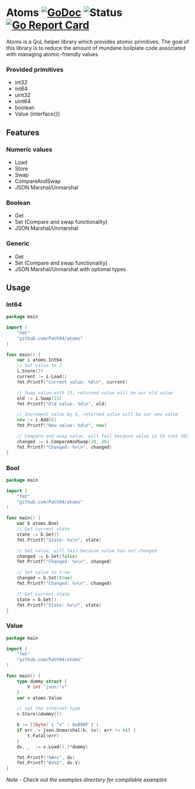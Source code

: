 # Atoms [![GoDoc](https://godoc.org/github.com/Path94/atoms?status.svg)](https://godoc.org/github.com/Path94/atoms) ![Status](https://img.shields.io/badge/status-beta-yellow.svg) [![Go Report Card](https://goreportcard.com/badge/github.com/Path94/atoms)](https://goreportcard.com/report/github.com/Path94/atoms)

Atoms is a QoL helper library which provides atomic primitives. The goal of this library is to reduce the amount of mundane boilplate code associated with managing atomic-friendly values

### Provided primitives
- int32
- int64
- uint32
- uint64
- boolean
- Value (interface{})
## Features
### Numeric values
- Load
- Store
- Swap
- CompareAndSwap
- JSON Marshal/Unmarshal

### Boolean
- Get
- Set (Compare and swap functionality)
- JSON Marshal/Unmarshal

### Generic
- Get
- Set (Compare and swap functionality)
- JSON Marshal/Unmarshal with optional types.

## Usage
### Int64
```go
package main

import (
	"fmt"
	"github.com/Path94/atoms"
)

func main() {
	var i atoms.Int64
	// Set value to 7
	i.Store(7)
	current := i.Load()
	fmt.Printf("Current value: %d\n", current)

	// Swap value with 13, returned value will be our old value
	old := i.Swap(13)
	fmt.Printf("Old value: %d\n", old)

	// Increment value by 6, returned value will be our new value
	new := i.Add(6)
	fmt.Printf("New value: %d\n", new)

	// Compare and swap value, will fail because value is 19 (not 20)
	changed := i.CompareAndSwap(20, 40)
	fmt.Printf("Changed: %v\n", changed)
}

```

### Bool
```go
package main

import (
	"fmt"
	"github.com/Path94/atoms"
)

func main() {
	var b atoms.Bool
	// Get current state
	state := b.Get()
	fmt.Printf("State: %v\n", state)

	// Set value, will fail because value has not changed
	changed := b.Set(false)
	fmt.Printf("Changed: %v\n", changed)

	// Set value to true
	changed = b.Set(true)
	fmt.Printf("Changed: %v\n", changed)

	// Get current state
	state = b.Get()
	fmt.Printf("State: %v\n", state)
}

```

### Value
```go
package main

import (
	"fmt"
	"github.com/Path94/atoms"
)

func main() {
	type dummy struct {
		V int `json:"v"`
	}
	var v atoms.Value

	// set the internal type
	v.Store(&dummy{})

	b := []byte(`{ "v" : 0xB00F }`)
	if err := json.Unmarshal(b, &v); err != nil {
		t.Fatal(err)
	}
	dv, _  := v.Load().(*dummy)

	fmt.Printf("%#+v", dv)
	fmt.Printf("0x%X", dv.V)
}

```

*Note - Check out the examples directory for compilable examples*
